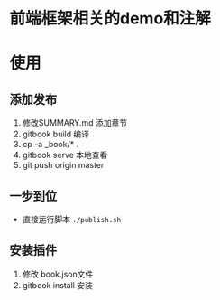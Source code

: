 # 前端框架相关的demo和注解

# 使用

## 添加发布
1. 修改SUMMARY.md 添加章节
2. gitbook  build 编译
3. cp -a _book/*  .
4. gitbook  serve 本地查看
5. git push origin master 

##  一步到位
* 直接运行脚本  `./publish.sh`

## 安装插件
1. 修改 book.json文件
2. gitbook install 安装

